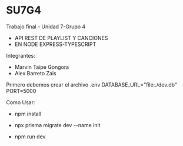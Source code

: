 # SU7G4
Trabajo final - Unidad 7-Grupo 4
- API REST DE PLAYLIST Y CANCIONES 
- EN NODE EXPRESS-TYPESCRIPT

Integrantes:
- Marvin Taipe Gongora
- Alex Barreto Zais


Primero debemos crear el archivo .env
DATABASE_URL="file:./dev.db"
PORT=5000


Como Usar:

- npm install

- npx prisma migrate dev --name init

- npm run dev







